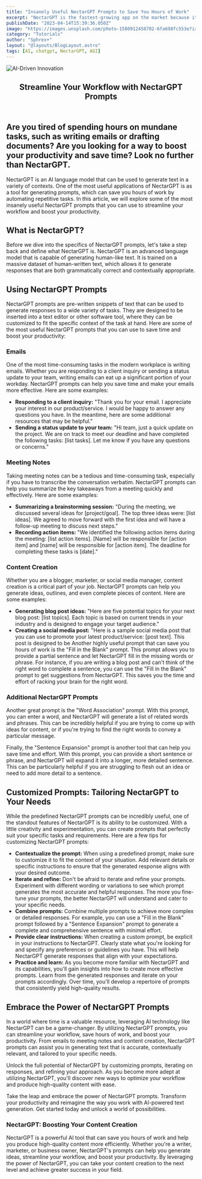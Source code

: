 ```yaml
---
title: "Insanely Useful NectarGPT Prompts to Save You Hours of Work"
excerpt: "NectarGPT is the fastest-growing app on the market because it can save you hours of time at work, but only if you write good prompts. In this blog post, we have compiled a list of new and insanely useful NectarGPT prompts that will help you finish hours of work in seconds. From explaining complex topics in simple terms to creating successful product launch strategies, these prompts will revolutionize the way you work"
publishDate: "2023-04-14T15:39:36.050Z"
image: "https://images.unsplash.com/photo-1580912458702-6fa698fc553e?ixlib=rb-4.0.3&ixid=MnwxMjA3fDB8MHxwaG90by1wYWdlfHx8fGVufDB8fHx8&auto=format&fit=crop&w=870&q=80"
category: "Tutorials"
author: "Sphrex+"
layout: "@layouts/BlogLayout.astro"
tags: [AI, chatgpt, NectarGPT, AGI]
---
```


<img src="https://images.unsplash.com/photo-1686191129343-3797314efc6b?ixlib=rb-4.0.3&ixid=M3wxMjA3fDB8MHxwaG90by1wYWdlfHx8fGVufDB8fHx8fA%3D%3D&auto=format&fit=crop&w=870&q=80" alt="AI-Driven Innovation" />

<article>
  <header>
    <h1>Streamline Your Workflow with NectarGPT Prompts</h1>
  </header>

  <section>
    <h2>Are you tired of spending hours on mundane tasks, such as writing emails or drafting documents? Are you looking for a way to boost your productivity and save time? Look no further than NectarGPT.</h2>
    <p>NectarGPT is an AI language model that can be used to generate text in a variety of contexts. One of the most useful applications of NectarGPT is as a tool for generating prompts, which can save you hours of work by automating repetitive tasks. In this article, we will explore some of the most insanely useful NectarGPT prompts that you can use to streamline your workflow and boost your productivity.</p>
  </section>

  <section>
    <h2>What is NectarGPT?</h2>
    <p>Before we dive into the specifics of NectarGPT prompts, let's take a step back and define what NectarGPT is. NectarGPT is an advanced language model that is capable of generating human-like text. It is trained on a massive dataset of human-written text, which allows it to generate responses that are both grammatically correct and contextually appropriate.</p>
  </section>

  <section>
    <h2>Using NectarGPT Prompts</h2>
    <p>NectarGPT prompts are pre-written snippets of text that can be used to generate responses to a wide variety of tasks. They are designed to be inserted into a text editor or other software tool, where they can be customized to fit the specific context of the task at hand. Here are some of the most useful NectarGPT prompts that you can use to save time and boost your productivity:</p>
  </section>

  <section>
    <h3>Emails</h3>
    <p>One of the most time-consuming tasks in the modern workplace is writing emails. Whether you are responding to a client inquiry or sending a status update to your team, writing emails can eat up a significant portion of your workday. NectarGPT prompts can help you save time and make your emails more effective. Here are some examples:</p>
    <ul>
      <li><strong>Responding to a client inquiry:</strong> "Thank you for your email. I appreciate your interest in our product/service. I would be happy to answer any questions you have. In the meantime, here are some additional resources that may be helpful."</li>
      <li><strong>Sending a status update to your team:</strong> "Hi team, just a quick update on the project. We are on track to meet our deadline and have completed the following tasks: [list tasks]. Let me know if you have any questions or concerns."</li>
    </ul>
  </section>

  <section>
    <h3>Meeting Notes</h3>
    <p>Taking meeting notes can be a tedious and time-consuming task, especially if you have to transcribe the conversation verbatim. NectarGPT prompts can help you summarize the key takeaways from a meeting quickly and effectively. Here are some examples:</p>
    <ul>
      <li><strong>Summarizing a brainstorming session:</strong> "During the meeting, we discussed several ideas for [project/goal]. The top three ideas were: [list ideas]. We agreed to move forward with the first idea and will have a follow-up meeting to discuss next steps."</li>
      <li><strong>Recording action items:</strong> "We identified the following action items during the meeting: [list action items]. [Name] will be responsible for [action item] and [name] will be responsible for [action item]. The deadline for completing these tasks is [date]."</li>
    </ul>
  </section>

  <section>
    <h3>Content Creation</h3>
    <p>Whether you are a blogger, marketer, or social media manager, content creation is a critical part of your job. NectarGPT prompts can help you generate ideas, outlines, and even complete pieces of content. Here are some examples:</p>
    <ul>
      <li><strong>Generating blog post ideas:</strong> "Here are five potential topics for your next blog post: [list topics]. Each topic is based on current trends in your industry and is designed to engage your target audience."</li>
      <li><strong>Creating a social media post:</strong> "Here is a sample social media post that you can use to promote your latest product/service: [post text]. This post is designed to be Another highly useful prompt that can save you hours of work is the "Fill in the Blank" prompt. This prompt allows you to provide a partial sentence and let NectarGPT fill in the missing words or phrase. For instance, if you are writing a blog post and can't think of the right word to complete a sentence, you can use the "Fill in the Blank" prompt to get suggestions from NectarGPT. This saves you the time and effort of racking your brain for the right word.</li>
    </ul>
  </section>

  <section>
    <h3>Additional NectarGPT Prompts</h3>
    <p>Another great prompt is the "Word Association" prompt. With this prompt, you can enter a word, and NectarGPT will generate a list of related words and phrases. This can be incredibly helpful if you are trying to come up with ideas for content, or if you're trying to find the right words to convey a particular message.</p>
    <p>Finally, the "Sentence Expansion" prompt is another tool that can help you save time and effort. With this prompt, you can provide a short sentence or phrase, and NectarGPT will expand it into a longer, more detailed sentence. This can be particularly helpful if you are struggling to flesh out an idea or need to add more detail to a sentence.</p>
  </section>

  <section>
    <h2>Customized Prompts: Tailoring NectarGPT to Your Needs</h2>
    <p>While the predefined NectarGPT prompts can be incredibly useful, one of the standout features of NectarGPT is its ability to be customized. With a little creativity and experimentation, you can create prompts that perfectly suit your specific tasks and requirements. Here are a few tips for customizing NectarGPT prompts:</p>
    <ul>
      <li><strong>Contextualize the prompt:</strong> When using a predefined prompt, make sure to customize it to fit the context of your situation. Add relevant details or specific instructions to ensure that the generated response aligns with your desired outcome.</li>
      <li><strong>Iterate and refine:</strong> Don't be afraid to iterate and refine your prompts. Experiment with different wording or variations to see which prompt generates the most accurate and helpful responses. The more you fine-tune your prompts, the better NectarGPT will understand and cater to your specific needs.</li>
      <li><strong>Combine prompts:</strong> Combine multiple prompts to achieve more complex or detailed responses. For example, you can use a "Fill in the Blank" prompt followed by a "Sentence Expansion" prompt to generate a complete and comprehensive sentence with minimal effort.</li>
      <li><strong>Provide clear instructions:</strong> When creating a custom prompt, be explicit in your instructions to NectarGPT. Clearly state what you're looking for and specify any preferences or guidelines you have. This will help NectarGPT generate responses that align with your expectations.</li>
      <li><strong>Practice and learn:</strong> As you become more familiar with NectarGPT and its capabilities, you'll gain insights into how to create more effective prompts. Learn from the generated responses and iterate on your prompts accordingly. Over time, you'll develop a repertoire of prompts that consistently yield high-quality results.</li>
    </ul>
  </section>

  <section>
    <h2>Embrace the Power of NectarGPT Prompts</h2>
    <p>In a world where time is a valuable resource, leveraging AI technology like NectarGPT can be a game-changer. By utilizing NectarGPT prompts, you can streamline your workflow, save hours of work, and boost your productivity. From emails to meeting notes and content creation, NectarGPT prompts can assist you in generating text that is accurate, contextually relevant, and tailored to your specific needs.</p>
    <p>Unlock the full potential of NectarGPT by customizing prompts, iterating on responses, and refining your approach. As you become more adept at utilizing NectarGPT, you'll discover new ways to optimize your workflow and produce high-quality content with ease.</p>
    <p>Take the leap and embrace the power of NectarGPT prompts. Transform your productivity and reimagine the way you work with AI-powered text generation. Get started today and unlock a world of possibilities.</p>
  </section>

  <section>
    <h3>NectarGPT: Boosting Your Content Creation</h3>
    <p>NectarGPT is a powerful AI tool that can save you hours of work and help you produce high-quality content more efficiently. Whether you're a writer, marketer, or business owner, NectarGPT's prompts can help you generate ideas, streamline your workflow, and boost your productivity. By leveraging the power of NectarGPT, you can take your content creation to the next level and achieve greater success in your field.</p>
  </section>
</article>
